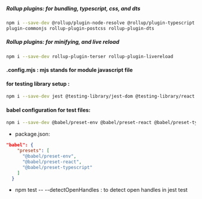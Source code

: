 
##### Rollup plugins: for bundling, typescript, css, and dts

```bash
npm i --save-dev @rollup/plugin-node-resolve @rollup/plugin-typescript @rollup/
plugin-commonjs rollup-plugin-postcss rollup-plugin-dts
```

##### Rollup plugins: for minifying, and live reload

```bash
npm i --save-dev rollup-plugin-terser rollup-plugin-livereload
```

#### .config.mjs : mjs stands for module javascript file

#### for testing library setup : 

```bash
npm i --save-dev jest @testing-library/jest-dom @testing-library/react @types/jest jest-environment-jsdom
```

#### babel configuration for test files:
```bash
npm i --save-dev @babel/preset-env @babel/preset-react @babel/preset-typescript 
```
- package.json: 
```json
"babel": {
    "presets": [
      "@babel/preset-env",
      "@babel/preset-react",
      "@babel/preset-typescript"
    ]
  }
```

- npm test -- --detectOpenHandles : to detect open handles in jest test
